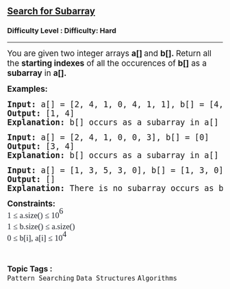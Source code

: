 <h2><a href="https://www.geeksforgeeks.org/problems/search-for-subarray/1">Search for Subarray</a></h2><h3>Difficulty Level : Difficulty: Hard</h3><hr><div class="problems_problem_content__Xm_eO"><p><span style="font-size: 14pt;">You are given two integer arrays&nbsp;<strong>a[]&nbsp;</strong>and&nbsp;<strong>b[].&nbsp;</strong>Return all the <strong>starting indexes</strong>&nbsp;of all the occurences of&nbsp;<strong>b[]</strong> as a <strong>subarray</strong> in <strong>a[].</strong></span></p>
<p><span style="font-size: 14pt;"><strong>Examples:<br></strong></span></p>
<pre><span style="font-size: 14pt;"><strong>Input: </strong>a[] = [2, 4, 1, 0, 4, 1, 1], b[] = [4, 1]<br><strong>Output: </strong>[1, 4]<br><strong>Explanation: </strong>b[] occurs as a subarray in a[] from index 1 to 2 and from index 4 to 5.</span></pre>
<pre><span style="font-size: 14pt;"><strong>Input: </strong>a[] = [2, 4, 1, 0, 0, 3], b[] = [0]<br><strong>Output: </strong>[3, 4]<br><strong>Explanation: </strong>b[] occurs as a subarray in a[] from index 3 to 3 and from index 4 to 4.</span></pre>
<pre><span style="font-size: 14pt;"><strong>Input: </strong>a[] = [1, 3, 5, 3, 0], b[] = [1, 3, 0]<br><strong>Output: </strong>[]<br><strong>Explanation: </strong>There is no subarray occurs as b[] in a[]</span></pre>
<p><span style="font-size: 14pt;"><strong>Constraints:<br></strong><span style="color: #1e2229; font-family: Nunito; background-color: #ffffff;">1 ≤ a.size() ≤ 10</span><span style="box-sizing: border-box; line-height: 1.7em; position: relative; vertical-align: baseline; top: -0.5em; font-family: Nunito; color: #1e2229; background-color: #ffffff;">6</span></span><br style="box-sizing: border-box; line-height: 1.7em; font-family: Nunito; font-size: 17px; color: #1e2229; background-color: #ffffff;"><span style="font-size: 14pt;"><span style="color: #1e2229; font-family: Nunito; background-color: #ffffff;">1 ≤ b.size() ≤ a.size()<br></span><span style="color: #1e2229; font-family: Nunito; background-color: #ffffff;">0 ≤ b[i], a[i] ≤ </span><span style="color: #1e2229; font-family: Nunito; background-color: #ffffff;">10</span><span style="box-sizing: border-box; line-height: 1.7em; position: relative; vertical-align: baseline; top: -0.5em; font-family: Nunito; color: #1e2229; background-color: #ffffff;">4</span></span></p></div><br><p><span style=font-size:18px><strong>Topic Tags : </strong><br><code>Pattern Searching</code>&nbsp;<code>Data Structures</code>&nbsp;<code>Algorithms</code>&nbsp;